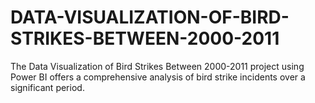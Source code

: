 # DATA-VISUALIZATION-OF-BIRD-STRIKES-BETWEEN-2000-2011
The Data Visualization of Bird Strikes Between 2000-2011 project using Power BI offers a comprehensive analysis of bird strike incidents over a significant period. 
